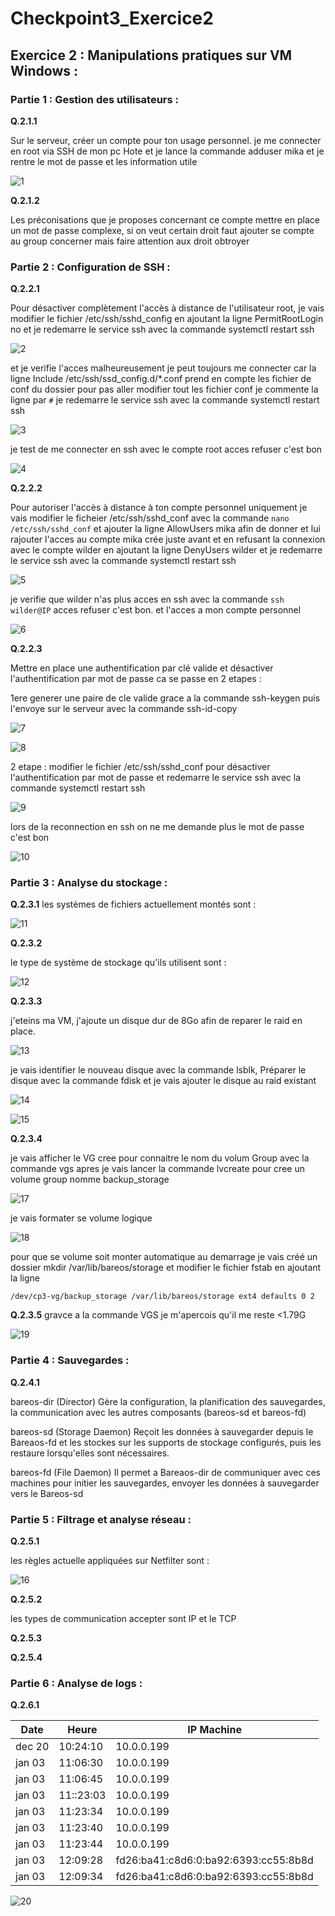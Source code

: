 # Checkpoint3_Exercice2

## Exercice 2 : Manipulations pratiques sur VM Windows :

### Partie 1 : Gestion des utilisateurs :

**Q.2.1.1** 

Sur le serveur, créer un compte pour ton usage personnel. je me connecter en root via SSH de mon pc Hote et je lance la commande adduser mika et je rentre le mot de passe et les information utile

![1](https://github.com/michaelc31/Checkpoint3/blob/main/Exo2/checkpoint.JPG?raw=true)

**Q.2.1.2**

Les préconisations que je proposes concernant ce compte mettre en place un mot de passe complexe, si on veut certain droit faut ajouter se compte au group concerner mais faire attention aux droit obtroyer 

### Partie 2 : Configuration de SSH :

**Q.2.2.1** 

Pour désactiver complètement l'accès à distance de l'utilisateur root, je vais modifier le fichier /etc/ssh/sshd_config en ajoutant la ligne PermitRootLogin no et je redemarre le service ssh avec la commande systemctl restart ssh

![2](https://github.com/michaelc31/Checkpoint3/blob/main/Exo2/checkpoint10.JPG?raw=true)

et je verifie l'acces malheureusement je peut toujours me connecter car la ligne Include /etc/ssh/ssd_config.d/*.conf prend en compte les fichier de conf du dossier pour pas aller modifier tout les fichier conf je commente la ligne par `#` je redemarre le service ssh avec la commande systemctl restart ssh

![3](https://github.com/michaelc31/Checkpoint3/blob/main/Exo2/checkpoint3.JPG?raw=true)

je test de me connecter en ssh avec le compte root acces refuser c'est bon

![4](https://github.com/michaelc31/Checkpoint3/blob/main/Exo2/checkpoint4.JPG?raw=true)

**Q.2.2.2**

Pour autoriser l'accès à distance à ton compte personnel uniquement je vais modifier le ficheier /etc/ssh/sshd_conf avec la commande `nano /etc/ssh/sshd_conf` et ajouter la ligne AllowUsers mika afin de donner 
et lui rajouter l'acces au compte mika crée juste avant et en refusant la connexion avec le compte wilder en ajoutant la ligne DenyUsers wilder et je redemarre le service ssh avec la commande systemctl restart ssh

![5](https://github.com/michaelc31/Checkpoint3/blob/main/Exo2/checkpoint5.JPG?raw=true)

je verifie que wilder n'as plus acces en ssh avec la commande `ssh wilder@IP` acces refuser c'est bon. et l'acces a mon compte personnel

![6](https://github.com/michaelc31/Checkpoint3/blob/main/Exo2/checkpoint6.JPG?raw=true)

**Q.2.2.3**

Mettre en place une authentification par clé valide et désactiver l'authentification par mot de passe ca se passe en 2 etapes :

1ere generer une paire de cle valide grace a la commande ssh-keygen puis l'envoye sur le serveur avec la commande ssh-id-copy 

![7](https://github.com/michaelc31/Checkpoint3/blob/main/Exo2/checkpoint7.JPG?raw=true)

![8](https://github.com/michaelc31/Checkpoint3/blob/main/Exo2/checkpoint8.JPG?raw=true)

2 etape : modifier le fichier /etc/ssh/sshd_conf pour désactiver l'authentification par mot de passe et redemarre le service ssh avec la commande systemctl restart ssh

![9](https://github.com/michaelc31/Checkpoint3/blob/main/Exo2/checkpoint9.JPG?raw=true)

lors de la reconnection en ssh on ne me demande plus le mot de passe c'est bon 

![10](https://github.com/michaelc31/Checkpoint3/blob/main/Exo2/checkpoint10.JPG?raw=true)

### Partie 3 : Analyse du stockage :

**Q.2.3.1**
les systèmes de fichiers actuellement montés sont :

![11](https://github.com/michaelc31/Checkpoint3/blob/main/Exo2/checkpoint11.JPG?raw=true)


**Q.2.3.2**

le type de système de stockage qu'ils utilisent sont :

![12](https://github.com/michaelc31/Checkpoint3/blob/main/Exo2/checkpoint12.JPG?raw=true)

**Q.2.3.3**

j'eteins ma VM, j'ajoute un disque dur de 8Go afin de reparer le raid en place.

![13](https://github.com/michaelc31/Checkpoint3/blob/main/Exo2/checkpoint13.JPG?raw=true)

je vais identifier le nouveau disque avec la commande lsblk, Préparer le disque avec la commande fdisk et je vais ajouter le disque au raid existant 

![14](https://github.com/michaelc31/Checkpoint3/blob/main/Exo2/checkpoint14.JPG?raw=true)

![15](https://github.com/michaelc31/Checkpoint3/blob/main/Exo2/checkpoint15.JPG?raw=true)

**Q.2.3.4**

je vais afficher le VG cree pour connaitre le nom du volum Group avec la commande vgs apres je vais lancer la commande lvcreate pour cree un volume group nomme backup_storage 

![17](https://github.com/michaelc31/Checkpoint3/blob/main/Exo2/checkpoint17.JPG?raw=true)

je vais formater se volume logique 

![18](https://github.com/michaelc31/Checkpoint3/blob/main/Exo2/checkpoint18.JPG?raw=true)

pour que se volume soit monter automatique au demarrage je vais créé un dossier mkdir /var/lib/bareos/storage et modifier le fichier fstab en ajoutant la ligne 

`/dev/cp3-vg/backup_storage /var/lib/bareos/storage ext4 defaults 0 2`

**Q.2.3.5**
gravce a la commande VGS je m'apercois qu'il me reste <1.79G

![19](https://github.com/michaelc31/Checkpoint3/blob/main/Exo2/checkpoint19.JPG?raw=true)


### Partie 4 : Sauvegardes :

**Q.2.4.1**

bareos-dir (Director) Gère la configuration, la planification des sauvegardes, la communication avec les autres composants (bareos-sd et bareos-fd)

bareos-sd (Storage Daemon) Reçoit les données à sauvegarder depuis le Bareaos-fd et les stockes sur les supports de stockage configurés, puis les restaure lorsqu'elles sont nécessaires.

bareos-fd (File Daemon) Il permet a Bareaos-dir de communiquer avec ces machines pour initier les sauvegardes, envoyer les données à sauvegarder vers le Bareos-sd

### Partie 5 : Filtrage et analyse réseau :

**Q.2.5.1**

les règles actuelle appliquées sur Netfilter sont :

![16](https://github.com/michaelc31/Checkpoint3/blob/main/Exo2/checkpoint16.JPG?raw=true)


**Q.2.5.2**

les types de communication accepter sont IP et le TCP 

**Q.2.5.3**

**Q.2.5.4**

### Partie 6 : Analyse de logs :

**Q.2.6.1**

|Date |Heure| IP Machine|
| --- | --- | --------- |
|dec 20| 10:24:10|10.0.0.199|
|jan 03|11:06:30|10.0.0.199|
|jan 03|11:06:45|10.0.0.199|
|jan 03|11::23:03|10.0.0.199|
|jan 03|11:23:34|10.0.0.199|
|jan 03|11:23:40|10.0.0.199|
|jan 03|11:23:44|10.0.0.199|
|jan 03|12:09:28|fd26:ba41:c8d6:0:ba92:6393:cc55:8b8d|
|jan 03|12:09:34|fd26:ba41:c8d6:0:ba92:6393:cc55:8b8d|

![20](https://github.com/michaelc31/Checkpoint3/blob/main/Exo2/checkpoint20.JPG?raw=true)
